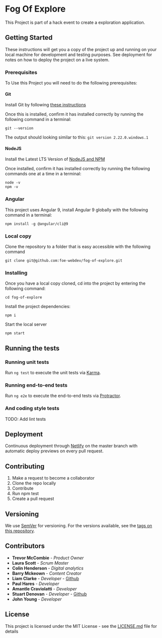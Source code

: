 # Fog Of Explore

This Project is part of a hack event to create a exploration application.

## Getting Started

These instructions will get you a copy of the project up and running on your local machine for development and testing purposes. See deployment for notes on how to deploy the project on a live system.

### Prerequisites

To Use this Project you will need to do the following prerequisites:

#### Git

Install Git by following [these instructions](https://www.atlassian.com/git/tutorials/install-git)

Once this is installed, confirm it has installed correctly by running the following command in a terminal:

```
git --version
```

The output should looking similar to this: `git version 2.22.0.windows.1`

#### NodeJS

Install the Latest LTS Version of [NodeJS and NPM](https://nodejs.org/en/download/)

Once installed, confirm it has installed correctly by running the following commands one at a time in a terminal:

```
node -v
npm -v
```

### Angular

This project uses Angular 9, install Angular 9 globally with the following command in a terminal:

```
npm install -g @angular/cli@9
```

### Local copy

Clone the repository to a folder that is easy accessible with the following command

```
git clone git@github.com:foe-webdev/fog-of-explore.git
```

### Installing

Once you have a local copy cloned, cd into the project by entering the following command:

```
cd fog-of-explore
```

Install the project dependencies:

```
npm i
```

Start the local server

```
npm start
```

## Running the tests

### Running unit tests

Run `ng test` to execute the unit tests via [Karma](https://karma-runner.github.io).

### Running end-to-end tests

Run `ng e2e` to execute the end-to-end tests via [Protractor](http://www.protractortest.org/).

### And coding style tests

TODO: Add lint tests

## Deployment

Continuous deployment through [Netlify](https://www.netlify.com/) on the master branch with automatic deploy previews on every pull request.

## Contributing

1. Make a request to become a collaborator
2. Clone the repo locally
3. Contribute
4. Run npm test
4. Create a pull request

## Versioning

We use [SemVer](http://semver.org/) for versioning. For the versions available, see the [tags on this repository](https://github.com/your/project/tags).

## Contributors

* **Trevor McCombie** - *Product Owner*
* **Laura Scott** - *Scrum Master*
* **Colin Henderson** - *Digital analytics*
* **Barry Mckeown** - *Content Creator*
* **Liam Clarke** - *Developer* - [Github](https://github.com/clarke94/)
* **Paul Hares** - *Developer*
* **Amantle Craviolatti** - *Developer*
* **Stuart Denovan** - *Developer* - [Github](https://github.com/black-isle-beef)
* **John Young** - *Developer*

## License

This project is licensed under the MIT License - see the [LICENSE.md](LICENSE.md) file for details
